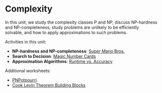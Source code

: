 # Complexity

In this unit, we study the complexity classes P and NP, discuss NP-hardness and NP-completeness, study problems are unlikely to be efficiently solvable, and how to apply approximations to such problems.

Activities in this unit:

- **NP-hardness and NP-completeness**: [Super Mario Bros.](./mario/mario.md)
- **Search to Decision**: [Magic Number Cards](./magic-card/magic-card.md)
- **Approximation Algorithms**: [Runtime vs. Accuracy](./tradeoff/tradeoff.md)


Additional worksheets:
- [PNPotpourri](./others/pnpotpourri.md)
- [Cook Levin Theorem Building Blocks](./others/clt.md)